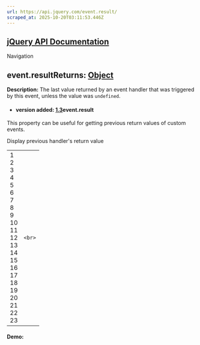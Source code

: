 ```yaml
---
url: https://api.jquery.com/event.result/
scraped_at: 2025-10-20T03:11:53.446Z
---
```


## [jQuery API Documentation](https://jquery.com/ "jQuery API Documentation")

Navigation

## event.resultReturns: [Object](http://api.jquery.com/Types/\#Object)

**Description:** The last value returned by an event handler that was triggered by this event, unless the value was `undefined`.

- #### version added: [1.3](https://api.jquery.com/category/version/1.3/)event.result


This property can be useful for getting previous return values of custom events.

Display previous handler's return value

|     |     |
| --- | --- |
| 1<br>2<br>3<br>4<br>5<br>6<br>7<br>8<br>9<br>10<br>11<br>12<br>13<br>14<br>15<br>16<br>17<br>18<br>19<br>20<br>21<br>22<br>23 | ```<br>``` |

#### Demo: